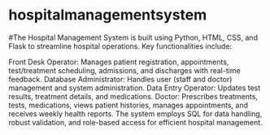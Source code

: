 # hospitalmanagementsystem

#The Hospital Management System is built using Python, HTML, CSS, and Flask to streamline hospital operations. Key functionalities include:

Front Desk Operator: Manages patient registration, appointments, test/treatment scheduling, admissions, and discharges with real-time feedback.
Database Administrator: Handles user (staff and doctor) management and system administration.
Data Entry Operator: Updates test results, treatment details, and medications.
Doctor: Prescribes treatments, tests, medications, views patient histories, manages appointments, and receives weekly health reports.
The system employs SQL for data handling, robust validation, and role-based access for efficient hospital management.
